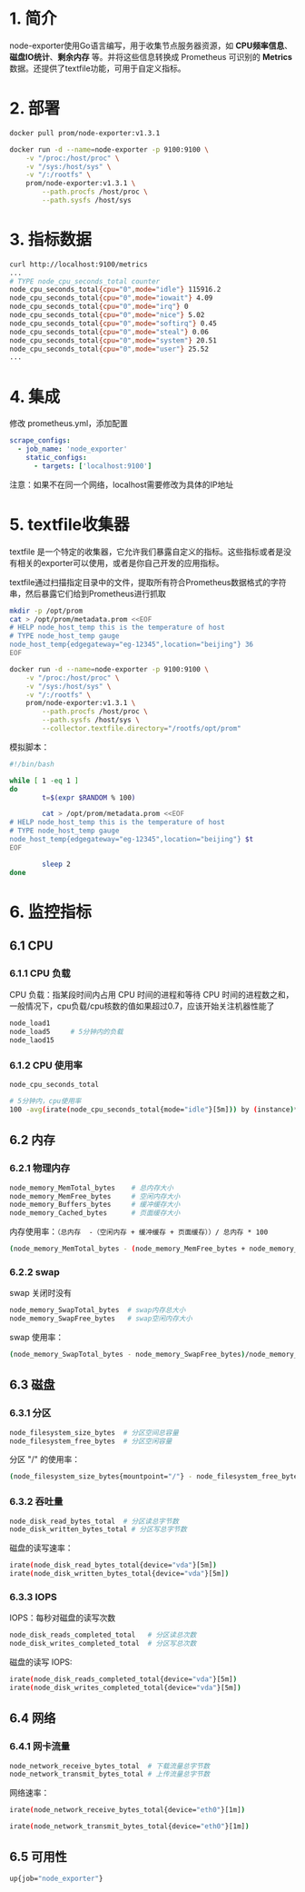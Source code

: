 # 1. 简介

node-exporter使用Go语言编写，用于收集节点服务器资源，如 **CPU频率信息**、**磁盘IO统计**、**剩余内存** 等。并将这些信息转换成 Prometheus 可识别的  **Metrics** 数据。还提供了textfile功能，可用于自定义指标。



# 2. 部署

```bash
docker pull prom/node-exporter:v1.3.1

docker run -d --name=node-exporter -p 9100:9100 \
    -v "/proc:/host/proc" \
    -v "/sys:/host/sys" \
    -v "/:/rootfs" \
    prom/node-exporter:v1.3.1 \
        --path.procfs /host/proc \
        --path.sysfs /host/sys
```



# 3. 指标数据

```bash
curl http://localhost:9100/metrics
...
# TYPE node_cpu_seconds_total counter
node_cpu_seconds_total{cpu="0",mode="idle"} 115916.2
node_cpu_seconds_total{cpu="0",mode="iowait"} 4.09
node_cpu_seconds_total{cpu="0",mode="irq"} 0
node_cpu_seconds_total{cpu="0",mode="nice"} 5.02
node_cpu_seconds_total{cpu="0",mode="softirq"} 0.45
node_cpu_seconds_total{cpu="0",mode="steal"} 0.06
node_cpu_seconds_total{cpu="0",mode="system"} 20.51
node_cpu_seconds_total{cpu="0",mode="user"} 25.52
...
```



# 4. 集成

修改 prometheus.yml，添加配置

```yaml
scrape_configs:
  - job_name: 'node_exporter'
    static_configs:
      - targets: ['localhost:9100']
```

注意：如果不在同一个网络，localhost需要修改为具体的IP地址



# 5. textfile收集器

textfile 是一个特定的收集器，它允许我们暴露自定义的指标。这些指标或者是没有相关的exporter可以使用，或者是你自己开发的应用指标。

textfile通过扫描指定目录中的文件，提取所有符合Prometheus数据格式的字符串，然后暴露它们给到Prometheus进行抓取

```bash
mkdir -p /opt/prom
cat > /opt/prom/metadata.prom <<EOF
# HELP node_host_temp this is the temperature of host
# TYPE node_host_temp gauge
node_host_temp{edgegateway="eg-12345",location="beijing"} 36
EOF

docker run -d --name=node-exporter -p 9100:9100 \
    -v "/proc:/host/proc" \
    -v "/sys:/host/sys" \
    -v "/:/rootfs" \
    prom/node-exporter:v1.3.1 \
        --path.procfs /host/proc \
        --path.sysfs /host/sys \
        --collector.textfile.directory="/rootfs/opt/prom"
```



模拟脚本：

```bash
#!/bin/bash

while [ 1 -eq 1 ]
do
        t=$(expr $RANDOM % 100)

        cat > /opt/prom/metadata.prom <<EOF
# HELP node_host_temp this is the temperature of host
# TYPE node_host_temp gauge
node_host_temp{edgegateway="eg-12345",location="beijing"} $t
EOF

        sleep 2
done
```



# 6. 监控指标

## 6.1 CPU

### 6.1.1 CPU 负载

CPU 负载：指某段时间内占用 CPU 时间的进程和等待 CPU 时间的进程数之和，一般情况下，cpu负载/cpu核数的值如果超过0.7，应该开始关注机器性能了

```bash
node_load1
node_load5     # 5分钟内的负载
node_laod15
```



### 6.1.2 CPU 使用率

```bash
node_cpu_seconds_total

# 5分钟内，cpu使用率
100 -avg(irate(node_cpu_seconds_total{mode="idle"}[5m])) by (instance)* 100
```



## 6.2 内存

### 6.2.1 物理内存

```bash
node_memory_MemTotal_bytes    # 总内存大小
node_memory_MemFree_bytes     # 空闲内存大小
node_memory_Buffers_bytes     # 缓冲缓存大小
node_memory_Cached_bytes      # 页面缓存大小
```

内存使用率：`（总内存  -（空闲内存 + 缓冲缓存 + 页面缓存））/ 总内存 * 100`

```bash
(node_memory_MemTotal_bytes - (node_memory_MemFree_bytes + node_memory_Buffers_bytes+node_memory_Cached_bytes ))/node_memory_MemTotal_bytes * 100 
```



### 6.2.2 swap

swap 关闭时没有

```bash
node_memory_SwapTotal_bytes  # swap内存总大小
node_memory_SwapFree_bytes   # swap空闲内存大小
```

swap 使用率：

```bash
(node_memory_SwapTotal_bytes - node_memory_SwapFree_bytes)/node_memory_SwapTotal_bytes * 100
```



## 6.3 磁盘

### 6.3.1 分区

```bash
node_filesystem_size_bytes  # 分区空间总容量
node_filesystem_free_bytes  # 分区空闲容量
```

分区 "/" 的使用率：

```bash
(node_filesystem_size_bytes{mountpoint="/"} - node_filesystem_free_bytes{mountpoint="/"})/node_filesystem_size_bytes{mountpoint="/"} * 100
```



### 6.3.2 吞吐量

```bash
node_disk_read_bytes_total  # 分区读总字节数
node_disk_written_bytes_total # 分区写总字节数
```

磁盘的读写速率：

```bash
irate(node_disk_read_bytes_total{device="vda"}[5m]) 
irate(node_disk_written_bytes_total{device="vda"}[5m]) 
```



### 6.3.3 IOPS

IOPS：每秒对磁盘的读写次数

```bash
node_disk_reads_completed_total   # 分区读总次数
node_disk_writes_completed_total  # 分区写总次数
```

磁盘的读写 IOPS:

```bash
irate(node_disk_reads_completed_total{device="vda"}[5m]) 
irate(node_disk_writes_completed_total{device="vda"}[5m]) 
```



## 6.4 网络

### 6.4.1 网卡流量

```bash
node_network_receive_bytes_total  # 下载流量总字节数
node_network_transmit_bytes_total # 上传流量总字节数
```

网络速率：

```bash
irate(node_network_receive_bytes_total{device="eth0"}[1m])

irate(node_network_transmit_bytes_total{device="eth0"}[1m])
```



## 6.5 可用性

```bash
up{job="node_exporter"}
```

